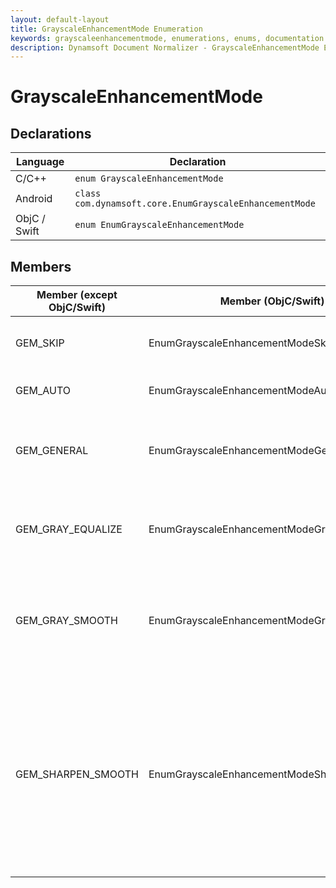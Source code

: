 ```yaml
---
layout: default-layout
title: GrayscaleEnhancementMode Enumeration
keywords: grayscaleenhancementmode, enumerations, enums, documentation
description: Dynamsoft Document Normalizer - GrayscaleEnhancementMode Enumeration
---
```


# GrayscaleEnhancementMode

## Declarations

| Language | Declaration |
| -------- | ----------- |
| C/C++ | `enum GrayscaleEnhancementMode` |
| Android | `class com.dynamsoft.core.EnumGrayscaleEnhancementMode` |
| ObjC / Swift | `enum EnumGrayscaleEnhancementMode` |

## Members

| Member (except ObjC/Swift) | Member (ObjC/Swift) | Value | Description | Valid Arguments |
| ------ | ------ |----- | ----------- | --------------- |
| GEM_SKIP | EnumGrayscaleEnhancementModeSkip| 0x00 | Skips grayscale image enhancement. | `N/A` |
| GEM_AUTO | EnumGrayscaleEnhancementModeAuto| 0x01 | **Not supported yet.** | `N/A` |
| GEM_GENERAL | EnumGrayscaleEnhancementModeGeneral| 0x02 | Takes the un-preprocessed grayscale image for following operations. | `N/A` |
| GEM_GRAY_EQUALIZE | EnumGrayscaleEnhancementModeGrayEqualize| 0x04 | Preprocesses the grayscale image using the gray equalization algorithm. | [`Sensitivity`]({{ site.parameters_reference }}grayscale-enhancement-modes.html#sensitivity) |
| GEM_GRAY_SMOOTH | EnumGrayscaleEnhancementModeGraySmooth| 0x08 | Preprocesses the grayscale image using the gray smoothing algorithm. | [`SmoothBlockSizeX`]({{ site.parameters_reference }}grayscale-enhancement-modes.html#smoothblocksizex)<br>[`SmoothBlockSizeY`]({{ site.parameters_reference }}grayscale-enhancement-modes.html#smoothblocksizey) |
| GEM_SHARPEN_SMOOTH | EnumGrayscaleEnhancementModeSharppenSmooth| 0x10 | Preprocesses the grayscale image using the sharpening and smoothing algorithm. | [`SmoothBlockSizeX`]({{ site.parameters_reference }}grayscale-enhancement-modes.html#smoothblocksizex)<br>[`SmoothBlockSizeY`]({{ site.parameters_reference }}grayscale-enhancement-modes.html#smoothblocksizey)<br>[`SharpenBlockSizeX`]({{ site.parameters_reference }}grayscale-enhancement-modes.html#sharpenblocksizex)<br>[`SharpenBlockSizeY`]({{ site.parameters_reference }}grayscale-enhancement-modes.html#sharpenblocksizey) |
